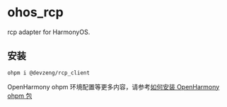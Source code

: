 # ohos_rcp

rcp adapter for HarmonyOS.

## 安装

```shell
ohpm i @devzeng/rcp_client
```

OpenHarmony ohpm 环境配置等更多内容，请参考[如何安装 OpenHarmony ohpm 包](https://ohpm.openharmony.cn/#/cn/help/downloadandinstall)